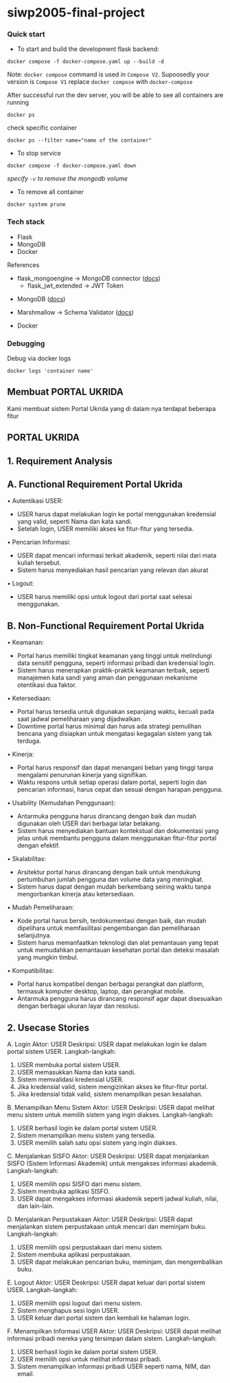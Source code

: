 # siwp2005-final-project


### Quick start

- To start and build the development flask backend:
```
docker compose -f docker-compose.yaml up --build -d
```
Note: `docker compose` command is used in `Compose V2`. Supoosedly your version is `Compose V1` replace `docker compose` with `docker-compose`

After successful run the dev server, you will be able to see all containers are running 
```shell
docker ps
```
check specific container
```shell
docker ps --filter name="name of the container" 
```
- To stop service
```
docker compose -f docker-compose.yaml down
```
*specify `-v` to remove the mongodb volume*

- To remove all container
```
docker system prune
```

### Tech stack
- Flask
- MongoDB
- Docker  

References
* flask_mongoengine -> MongoDB connector ([docs](https://docs.mongoengine.org/# "docs"))
  * flask_jwt_extended -> JWT Token
- MongoDB ([docs](https://github.com/docker-library/docs/tree/master/mongo "docs"))

- Marshmallow -> Schema Validator ([docs](https://marshmallow.readthedocs.io/en/stable/index.html "docs"))
- Docker


### Debugging
Debug via docker logs
```shell
docker logs 'container name'
```

## Membuat PORTAL UKRIDA 
Kami membuat sistem Portal Ukrida yang di dalam nya terdapat beberapa fitur

## PORTAL UKRIDA
## 1. Requirement Analysis
## A. Functional Requirement Portal Ukrida
•	Autentikasi USER:
-	USER harus dapat melakukan login ke portal menggunakan kredensial yang valid, seperti Nama dan kata sandi.
-	Setelah login, USER memiliki akses ke fitur-fitur yang tersedia.

•	Pencarian Informasi:
-	USER dapat mencari informasi terkait akademik, seperti nilai dari mata kuliah tersebut.
-	Sistem harus menyediakan hasil pencarian yang relevan dan akurat

•	Logout:
-	USER harus memiliki opsi untuk logout dari portal saat selesai menggunakan.

## B. Non-Functional Requirement Portal Ukrida
•	Keamanan:
-	Portal harus memiliki tingkat keamanan yang tinggi untuk melindungi data sensitif pengguna, seperti informasi pribadi dan kredensial login.
-	Sistem harus menerapkan praktik-praktik keamanan terbaik, seperti manajemen kata sandi yang aman dan penggunaan mekanisme otentikasi dua faktor.

•	Ketersediaan:
-	Portal harus tersedia untuk digunakan sepanjang waktu, kecuali pada saat jadwal pemeliharaan yang dijadwalkan.
-	Downtime portal harus minimal dan harus ada strategi pemulihan bencana yang disiapkan untuk mengatasi kegagalan sistem yang tak terduga.

•	Kinerja:
-	Portal harus responsif dan dapat menangani beban yang tinggi tanpa mengalami penurunan kinerja yang signifikan.
-	Waktu respons untuk setiap operasi dalam portal, seperti login dan pencarian informasi, harus cepat dan sesuai dengan harapan pengguna.

•	Usability (Kemudahan Penggunaan):
-	Antarmuka pengguna harus dirancang dengan baik dan mudah digunakan oleh USER dari berbagai latar belakang.
-	Sistem harus menyediakan bantuan kontekstual dan dokumentasi yang jelas untuk membantu pengguna dalam menggunakan fitur-fitur portal dengan efektif.

•	Skalabilitas:
-	Arsitektur portal harus dirancang dengan baik untuk mendukung pertumbuhan jumlah pengguna dan volume data yang meningkat.
-	Sistem harus dapat dengan mudah berkembang seiring waktu tanpa mengorbankan kinerja atau ketersediaan.

•	Mudah Pemeliharaan:
-	Kode portal harus bersih, terdokumentasi dengan baik, dan mudah dipelihara untuk memfasilitasi pengembangan dan pemeliharaan selanjutnya.
-	Sistem harus memanfaatkan teknologi dan alat pemantauan yang tepat untuk memudahkan pemantauan kesehatan portal dan deteksi masalah yang mungkin timbul.

•	Kompatibilitas:
-	Portal harus kompatibel dengan berbagai perangkat dan platform, termasuk komputer desktop, laptop, dan perangkat mobile.
-	Antarmuka pengguna harus dirancang responsif agar dapat disesuaikan dengan berbagai ukuran layar dan resolusi.

## 2. Usecase Stories 
A. Login
Aktor: USER
Deskripsi: USER dapat melakukan login ke dalam portal sistem USER.
Langkah-langkah:

1.	USER membuka portal sistem USER.
2.	USER memasukkan Nama dan kata sandi.
3.	Sistem memvalidasi kredensial USER.
4.	Jika kredensial valid, sistem mengizinkan akses ke fitur-fitur portal.
5.	Jika kredensial tidak valid, sistem menampilkan pesan kesalahan.

B. Menampilkan Menu Sistem
Aktor: USER
Deskripsi: USER dapat melihat menu sistem untuk memilih sistem yang ingin diakses.
Langkah-langkah:
1.	USER berhasil login ke dalam portal sistem USER.
2.	Sistem menampilkan menu sistem yang tersedia.
3.	USER memilih salah satu opsi sistem yang ingin diakses.

C. Menjalankan SISFO
Aktor: USER
Deskripsi: USER dapat menjalankan SISFO (Sistem Informasi Akademik) untuk mengakses informasi akademik.
Langkah-langkah:
1.	USER memilih opsi SISFO dari menu sistem.
2.	Sistem membuka aplikasi SISFO.
3.	USER dapat mengakses informasi akademik seperti jadwal kuliah, nilai, dan lain-lain.

D. Menjalankan Perpustakaan
Aktor: USER
Deskripsi: USER dapat menjalankan sistem perpustakaan untuk mencari dan meminjam buku.
Langkah-langkah:
1.	USER memilih opsi perpustakaan dari menu sistem.
2.	Sistem membuka aplikasi perpustakaan.
3.	USER dapat melakukan pencarian buku, meminjam, dan mengembalikan buku.

E.  Logout
Aktor: USER
Deskripsi: USER dapat keluar dari portal sistem USER.
Langkah-langkah:
1.	USER memilih opsi logout dari menu sistem.
2.	Sistem menghapus sesi login USER.
3.	USER keluar dari portal sistem dan kembali ke halaman login.

F. Menampilkan Informasi USER
Aktor: USER
Deskripsi: USER dapat melihat informasi pribadi mereka yang tersimpan dalam sistem.
Langkah-langkah:
1.	USER berhasil login ke dalam portal sistem USER.
2.	USER memilih opsi untuk melihat informasi pribadi.
3.	Sistem menampilkan informasi pribadi USER seperti nama, NIM, dan email.
